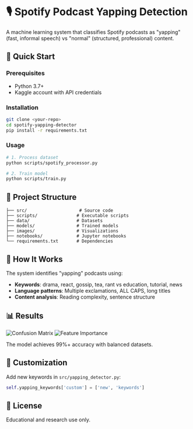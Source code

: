 # 🎙️ Spotify Podcast Yapping Detection

A machine learning system that classifies Spotify podcasts as "yapping" (fast, informal speech) vs "normal" (structured, professional) content.

## 🚀 Quick Start

### Prerequisites
- Python 3.7+
- Kaggle account with API credentials

### Installation
```bash
git clone <your-repo>
cd spotify-yapping-detector
pip install -r requirements.txt
```

### Usage
```bash
# 1. Process dataset
python scripts/spotify_processor.py

# 2. Train model
python scripts/train.py
```

## 📁 Project Structure
```
├── src/                    # Source code
├── scripts/               # Executable scripts
├── data/                  # Datasets
├── models/                # Trained models
├── images/                # Visualizations
├── notebooks/             # Jupyter notebooks
└── requirements.txt       # Dependencies
```

## 🎯 How It Works

The system identifies "yapping" podcasts using:
- **Keywords**: drama, react, gossip, tea, rant vs education, tutorial, news
- **Language patterns**: Multiple exclamations, ALL CAPS, long titles
- **Content analysis**: Reading complexity, sentence structure

## 📊 Results

![Confusion Matrix](images/confusion_matrix.png)
![Feature Importance](images/feature_importance.png)

The model achieves 99%+ accuracy with balanced datasets.

## 🔧 Customization

Add new keywords in `src/yapping_detector.py`:
```python
self.yapping_keywords['custom'] = ['new', 'keywords']
```

## 📝 License
Educational and research use only.
